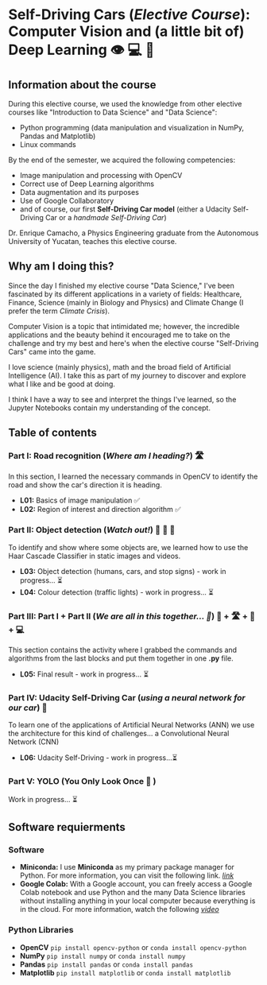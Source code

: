 # Self-Driving Cars (*Elective Course*): Computer Vision and (a little bit of) Deep Learning 👁 💻 🧠

## Information about the course

During this elective course, we used the knowledge from other elective courses like "Introduction to Data Science" and "Data Science":

- Python programming (data manipulation and visualization in NumPy, Pandas and Matplotlib)
- Linux commands

By the end of the semester, we acquired the following competencies:

- Image manipulation and processing with OpenCV
- Correct use of Deep Learning algorithms
- Data augmentation and its purposes
- Use of Google Collaboratory
- and of course, our first **Self-Driving Car model** (either a Udacity Self-Driving Car or a *handmade Self-Driving Car*)

Dr. Enrique Camacho, a Physics Engineering graduate from the Autonomous University of Yucatan, teaches this elective course.

## Why am I doing this?

Since the day I finished my elective course "Data Science," I've been fascinated by its different applications in a variety of fields: Healthcare, Finance, Science (mainly in Biology and Physics) and Climate Change (I prefer the term *Climate Crisis*).

Computer Vision is a topic that intimidated me; however, the incredible applications and the beauty behind it encouraged me to take on the challenge and try my best and here's when the elective course "Self-Driving Cars" came into the game.

I love science (mainly physics), math and the broad field of Artificial Intelligence (AI). I take this as part of my journey to discover and explore what I like and be good at doing.

I think I have a way to see and interpret the things I've learned, so the Jupyter Notebooks contain my understanding of the concept.

## Table of contents

### Part I: Road recognition (*Where am I heading?*) 🛣

In this section, I learned the necessary commands in OpenCV to identify the road and show the car's direction it is heading.

- **L01:** Basics of image manipulation ✅
- **L02:** Region of interest and direction algorithm ✅

### Part II: Object detection (*Watch out!*) 🚶 🚗 🚥

To identify and show where some objects are, we learned how to use the Haar Cascade Classifier in static images and videos.

- **L03:** Object detection (humans, cars, and stop signs) - work in progress... ⏳
- **L04:** Colour detection (traffic lights) - work in progress... ⏳

### Part III: Part I + Part II (*We are all in this together... 🎵*) 🚗 + 🛣 + 🚥 + 💻

This section contains the activity where I grabbed the commands and algorithms from the last blocks and put them together in one **.py** file.

- **L05:** Final result - work in progress... ⏳

### Part IV: Udacity Self-Driving Car (*using a neural network for our car*) 🚙

To learn one of the applications of Artificial Neural Networks (ANN) we use the architecture for this kind of challenges... a Convolutional Neural Network (CNN)

- **L06:** Udacity Self-Driving - work in progress...⏳

### Part V: YOLO (You Only Look Once 👀 )

Work in progress... ⏳

## Software requierments

### Software

- **Miniconda:** I use **Miniconda** as my primary package manager for Python. For more information, you can visit the following link. *[link](https://docs.conda.io/en/latest/miniconda.html)*
- **Google Colab:** With a Google account, you can freely access a Google Colab notebook and use Python and the many Data Science libraries without installing anything in your local computer because everything is in the cloud. For more information, watch the following *[video](https://www.youtube.com/watch?v=inN8seMm7UI)*

### Python Libraries

- **OpenCV** `pip install opencv-python` or `conda install opencv-python`
- **NumPy** `pip install numpy` or `conda install numpy`
- **Pandas** `pip install pandas` or `conda install pandas`
- **Matplotlib** `pip install matplotlib` or `conda install matplotlib`
